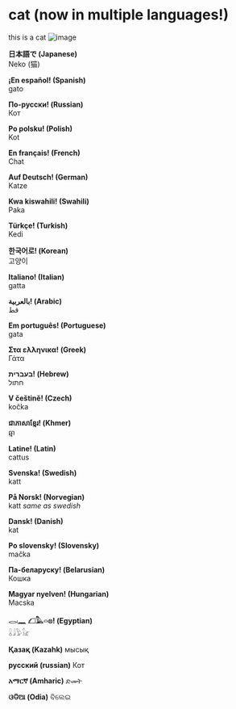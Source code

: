 # cat (now in multiple languages!)

this is a cat
![image](https://user-images.githubusercontent.com/83192247/126928121-cd86fba2-d1ee-480d-a8d3-07f0920ca70b.png)

**日本語で (Japanese)**  
Neko (猫)

**¡En español! (Spanish)**  
gato

**По-русски! (Russian)**  
Кот

**Po polsku! (Polish)**  
Kot

**En français! (French)**  
Chat

**Auf Deutsch! (German)**  
Katze

**Kwa kiswahili! (Swahili)**  
Paka

**Türkçe! (Turkish)**  
Kedi

**한국어로! (Korean)**  
고양이

**Italiano! (Italian)**  
gatta

**بالعربية! (Arabic)**  
قط

**Em português! (Portuguese)**  
gata

**Στα ελληνικα! (Greek)**   
Γάτα

**בעברית! (Hebrew)**   
חתול

**V češtině! (Czech)**   
kočka

**ជាភាសាខ្មែរ! (Khmer)**   
ឆ្មា

**Latine! (Latin)**  
cattus

**Svenska! (Swedish)**  
katt

**På Norsk! (Norvegian)**   
katt *same as swedish*

**Dansk! (Danish)**  
kat

**Po slovensky! (Slovensky)**  
mačka

**Па-беларуску! (Belarusian)**   
Кошка

**Magyar nyelven! (Hungarian)**  
Macska

**𓂋𓏺𓈖 𓆎𓅓𓏏𓊖! (Egyptian)**  
𓏇𓇍𓅱𓃠

**Қазақ (Kazahk)**
мысық

**русский (russian)**
Кот

**አማርኛ (Amharic)**
ድመት

**ଓଡିଆ (Odia)**
ବିଲେଇ
